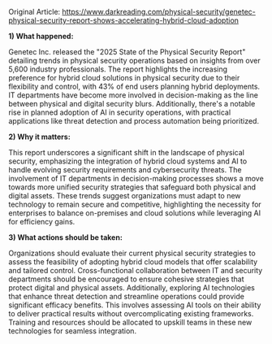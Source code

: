 Original Article: https://www.darkreading.com/physical-security/genetec-physical-security-report-shows-accelerating-hybrid-cloud-adoption

**1) What happened:**

Genetec Inc. released the "2025 State of the Physical Security Report" detailing trends in physical security operations based on insights from over 5,600 industry professionals. The report highlights the increasing preference for hybrid cloud solutions in physical security due to their flexibility and control, with 43% of end users planning hybrid deployments. IT departments have become more involved in decision-making as the line between physical and digital security blurs. Additionally, there's a notable rise in planned adoption of AI in security operations, with practical applications like threat detection and process automation being prioritized.

**2) Why it matters:**

This report underscores a significant shift in the landscape of physical security, emphasizing the integration of hybrid cloud systems and AI to handle evolving security requirements and cybersecurity threats. The involvement of IT departments in decision-making processes shows a move towards more unified security strategies that safeguard both physical and digital assets. These trends suggest organizations must adapt to new technology to remain secure and competitive, highlighting the necessity for enterprises to balance on-premises and cloud solutions while leveraging AI for efficiency gains.

**3) What actions should be taken:**

Organizations should evaluate their current physical security strategies to assess the feasibility of adopting hybrid cloud models that offer scalability and tailored control. Cross-functional collaboration between IT and security departments should be encouraged to ensure cohesive strategies that protect digital and physical assets. Additionally, exploring AI technologies that enhance threat detection and streamline operations could provide significant efficacy benefits. This involves assessing AI tools on their ability to deliver practical results without overcomplicating existing frameworks. Training and resources should be allocated to upskill teams in these new technologies for seamless integration.